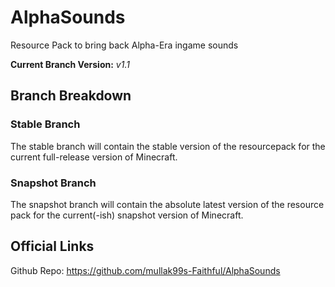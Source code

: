 # AlphaSounds

Resource Pack to bring back Alpha-Era ingame sounds

**Current Branch Version:** _v1.1_  

## Branch Breakdown

### Stable Branch

The stable branch will contain the stable version of the resourcepack for the current full-release version of Minecraft.

### Snapshot Branch

The snapshot branch will contain the absolute latest version of the resource pack for the current(-ish) snapshot version of Minecraft.

## Official Links

Github Repo: https://github.com/mullak99s-Faithful/AlphaSounds  
